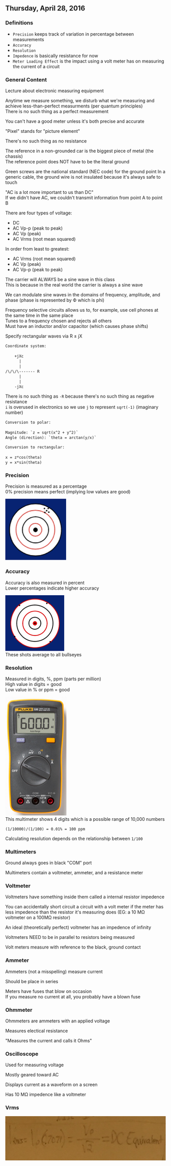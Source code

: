 ## Thursday, April 28, 2016

### Definitions
- `Precision` keeps track of variation in percentage between measurements
- `Accuracy`
- `Resolution`
- `Impedence` is basically resistance for now
- `Meter Loading Effect` is the impact using a volt meter has on measuring the current of a circuit

### General Content
Lecture about electronic measuring equipment

Anytime we measure something, we disturb what we're measuring and achieve less-than-perfect measurments (per quantum principles)  
There is no such thing as a perfect measurement

You can't have a good meter unless it's both precise and accurate

"Pixel" stands for "picture element"

There's no such thing as no resistance

The reference in a non-grounded car is the biggest piece of metal (the chassis)  
The reference point does NOT have to be the literal ground

Green screws are the national standard (NEC code) for the ground point
In a generic cable, the ground wire is not insulated because it's always safe to touch

"AC is a lot more important to us than DC"  
If we didn't have AC, we couldn't transmit information from point A to point B

There are four types of voltage:

- DC
- AC Vp-p (peak to peak)
- AC Vp (peak)
- AC Vrms (root mean squared)

In order from least to greatest:

- AC Vrms (root mean squared)
- AC Vp (peak)
- AC Vp-p (peak to peak)

The carrier will ALWAYS be a sine wave in this class  
This is because in the real world the carrier is always a sine wave

We can modulate sine waves in the domains of frequency, amplitude, and phase (phase is represented by Ф which is phi)

Frequency selective circuits allows us to, for example, use cell phones at the same time in the same place  
Tunes to a frequency chosen and rejects all others  
Must have an inductor and/or capacitor (which causes phase shifts)

Specify rectangular waves via R ± jX

```
Coordinate system:

    +jXc
      |
      |
/\/\/\------- R
	  |
	  |
	-jXc
```

There is no such thing as `-R` because there's no such thing as negative resistance  
`i` is overused in electronics so we use `j` to represent `sqrt(-1)` (imaginary number)

```
Conversion to polar:

Magnitude: `z = sqrt(x^2 + y^2)`  
Angle (direction): `theta = arctan(y/x)`
```

```
Conversion to rectangular:

x = z*cos(theta)
y = x*sin(theta)
```

### Precision
Precision is measured as a percentage  
0% precision means perfect (implying low values are good)

![Precision](precision.png)

### Accuracy
Accuracy is also measured in percent  
Lower percentages indicate higher accuracy

![Accuracy](accuracy.png)  
These shots average to all bullseyes

### Resolution
Measured in digits, %, ppm (parts per million)  
High value in digits = good  
Low value in % or ppm = good

![Multimeter](multimeter.png)  
This multimeter shows 4 digits which is a possible range of 10,000 numbers  
```
(1/10000)/(1/100) = 0.01% = 100 ppm
```  
Calculating resolution depends on the relationship between `1/100`

### Multimeters

Ground always goes in black "COM" port

Multimeters contain a voltmeter, ammeter, and a resistance meter

### Voltmeter
Voltmeters have something inside them called a internal resistor impedence  

You can accidentally short circuit a circuit with a volt meter if the meter has less impedence than the resistor it's measuring does (EG: a 10 MΩ voltmeter on a 100MΩ resistor)  

An ideal (theoretically perfect) voltmeter has an impedence of infinity  

Voltmeters NEED to be in parallel to resistors being measured  

Volt meters measure with reference to the black, ground contact

### Ammeter
Ammeters (not a misspelling) measure current  

Should be place in series  


Meters have fuses that blow on occasion  
If you measure no current at all, you probably have a blown fuse

### Ohmmeter
Ohmmeters are ammeters with an applied voltage

Measures electical resistance

"Measures the current and calls it Ohms"

### Oscilloscope
Used for measuring voltage

Mostly geared toward AC

Displays current as a waveform on a screen

Has 10 MΩ impedence like a voltmeter

### Vrms
![Vrms](vrms.jpg)
